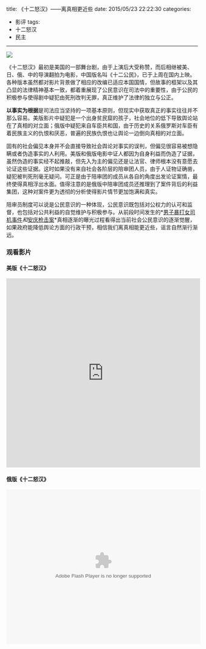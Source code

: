 title: 《十二怒汉》——离真相更近些
date: 2015/05/23 22:22:30
categories:
- 影评
tags:
- 十二怒汉
- 民主

---
![](https://image.covertness.me/shiernuhan_p2173577632.jpg)

<!-- more -->

《十二怒汉》最初是美国的一部舞台剧，由于上演后大受称赞，而后相继被美、日、俄、中的导演翻拍为电影，中国版名叫《十二公民》，已于上周在国内上映。各种版本虽然都对影片背景做了相应的改编已适应本国国情，但故事的框架以及其凸显的法律精神基本一致，都着重展现了公民意识在司法中的重要性，由于公民的积极参与使得剧中疑犯由死刑改判无罪，真正维护了法律的独立与公正。

**以事实为根据**是司法应当坚持的一项基本原则，但现实中获取真正的事实往往并不那么容易。美版影片中疑犯是一个出身贫民窟的孩子，社会地位的低下导致舆论站在了真相的对立面；俄版中疑犯来自车臣共和国，由于历史的关系俄罗斯对车臣有着民族主义的仇恨和厌恶，普遍的民族仇恨也让舆论一边倒向真相的对立面。

固有的社会偏见本身并不会直接导致社会舆论对事实的误判，但偏见很容易被想隐瞒或者伪造事实的人利用。美版和俄版电影中证人都因为自身利益而伪造了证据，虽然伪造的事实经不起推敲，但先入为主的偏见还是让法官、律师根本没有意愿去论证这些证据。这时如果没有来自社会各阶层的陪审团人员，由于人证物证确凿，疑犯被判死刑毫无疑问。可正是由于陪审团的成员从各自的角度出发论证案情，最终使得真相浮出水面。值得注意的是俄版中陪审团成员还推理到了案件背后的利益集团，这种对案件更为透彻的分析使得影片情节更加饱满和真实。

陪审员制度可以说是公民意识的一种体现，公民意识既包括对公权力的认可和监督，也包括对公共利益的自觉维护与积极参与。从前段时间发生的*[男子暴打女司机事件](http://news.ifeng.com/a/20150511/43732476_0.shtml)*和*[安庆枪击案](http://wenbei.blogchina.com/2524059.html)*真相逐渐的曝光过程看得出当前社会公民意识的逐渐觉醒，如果政府能降低舆论方面的行政干预，相信我们离真相能更近些，谣言自然渐行渐远。

### 观看影片
#### 美版《十二怒汉》
<iframe height=498 width=510 src="http://player.youku.com/embed/XMTE5MDQ3NDQ=" frameborder=0 allowfullscreen></iframe>

#### 俄版《十二怒汉》
<object width=510 height=407><param name="movie" value="http://share.vrs.sohu.com/290716/v.swf&topBar=1&autoplay=false&plid=1002268&pub_catecode=0&from=page"></param><param name="allowFullScreen" value="true"></param><param name="allowscriptaccess" value="always"></param><param name="wmode" value="Transparent"></param><embed width=510 height=407 wmode="Transparent" allowfullscreen="true" allowscriptaccess="always" quality="high" src="http://share.vrs.sohu.com/290716/v.swf&topBar=1&autoplay=false&plid=1002268&pub_catecode=0&from=page" type="application/x-shockwave-flash"/></embed></object>
